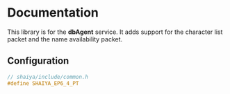 # Documentation

This library is for the **dbAgent** service. It adds support for the character list packet and the name availability packet.

## Configuration

```cpp
// shaiya/include/common.h
#define SHAIYA_EP6_4_PT
```

